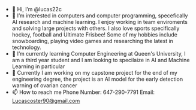 - 👋 Hi, I’m @lucas22c
- 👀 I’m interested in computers and computer programming, specefically AI research and machine learning. I enjoy working in team enviroments and solving large projects 
      with others. I also love sports specifically hockey, football and Ultimate Frisbee! Some of my hobbies include snowboarding, playing video games and researching         the latest in technology.
- 🌱 I’m currently learning Computer Engineering at Queen's University, I am a third year student and I am looking to specilaize in AI and Machine Learning in particular
- 💞️ Currently I am working on my capstone project for the end of my engineering degree, the project is an AI model for the early detection warning of ovarian cancer
- 📫 How to reach me 
      Phone Number: 647-290-7791
      Email: Lucascoster90@gmail.com

<!---
lucas22c/lucas22c is a ✨ special ✨ repository because its `README.md` (this file) appears on your GitHub profile.
You can click the Preview link to take a look at your changes.
--->
